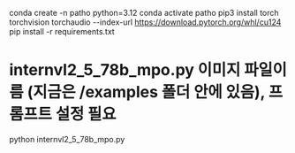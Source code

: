 conda create -n patho python=3.12
conda activate patho
pip3 install torch torchvision torchaudio --index-url https://download.pytorch.org/whl/cu124
pip install -r requirements.txt

# internvl2_5_78b_mpo.py 이미지 파일이름 (지금은 /examples 폴더 안에 있음), 프롬프트 설정 필요
python internvl2_5_78b_mpo.py 